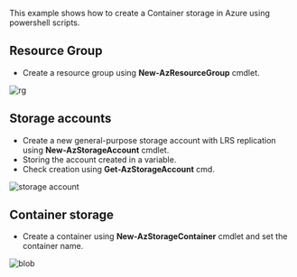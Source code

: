 This example shows how to create a Container storage in Azure using powershell scripts.

## Resource Group

* Create a resource group using **New-AzResourceGroup** cmdlet.

![rg](https://github.com/user-attachments/assets/2d6538c3-1c27-49dd-bf42-87bf88971281)

## Storage accounts

* Create a new general-purpose storage account with LRS replication using **New-AzStorageAccount** cmdlet. 
* Storing the account created in a variable.
* Check creation using **Get-AzStorageAccount** cmd.

![storage account](https://github.com/user-attachments/assets/0d1a8cd2-cb2c-46ca-97eb-30aafb3b650c)

## Container storage

* Create a container using **New-AzStorageContainer** cmdlet and set the container name.

![blob](https://github.com/user-attachments/assets/0b495242-e025-40f5-a613-3add2e0367b4)

